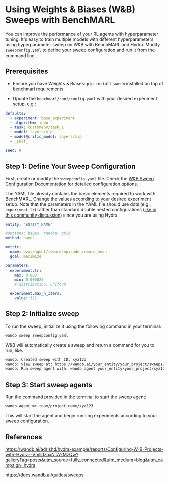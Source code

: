 # Using Weights & Biases (W&B) Sweeps with BenchMARL

You can improve the performance of your RL agents with hyperparameter tuning. It's easy to train multiple models with different hyperparameters using hyperparameter sweep on W&B with BenchMARL and Hydra. Modify `sweepconfig.yaml` to define your sweep configuration and run it from the command line.

## Prerequisites

- Ensure you have Weights & Biases: `pip install wandb` installed on top of benchmarl requirements.

- Update the `benchmarl/conf/config.yaml` with your desired experiment setup, e.g.:

```yaml
defaults:
  - experiment: base_experiment
  - algorithm: ippo
  - task: customenv/task_1
  - model: layers/mlp
  - model@critic_model: layers/mlp
  - _self_

seed: 0
```

## Step 1: Define Your Sweep Configuration

First, create or modify the `sweepconfig.yaml` file. Check the [W&B Sweep Configuration Documentation](https://docs.wandb.ai/guides/sweeps/sweep-config-keys) for detailed configuration options.


The YAML file already contains the basic elements required to work with BenchMARL. Change the values according to your desired experiment setup. Note that the parameters in the YAML file should use dots (e.g., `experiment.lr`) rather than standard double nested configurations ([like in this community discussion](https://community.wandb.ai/t/nested-sweep-configuration/3369)) since you are using Hydra.


```yaml
entity: "ENTITY_NAME"

#options: bayes, random, grid
method: bayes

metric:
  name: eval/agent/reward/episode_reward_mean
  goal: maximize

parameters:
  experiment.lr:
    max: 0.003
    min: 0.000025
    # distribution: uniform

  experiment.max_n_iters:
    value: 321

```

## Step 2: Initialize sweep

To run the sweep, initialize it using the following command in your terminal:

```bash
wandb sweep sweepconfig.yaml
```

W&B will automatically create a sweep and return a command for you to run, like:

```bash
wandb: Created sweep with ID: xyz123
wandb: View sweep at: https://wandb.ai/your_entity/your_project/sweeps/xyz123
wandb: Run sweep agent with: wandb agent your_entity/your_project/xyz123
```

## Step 3: Start sweep agents
Run the command provided in the terminal to start the sweep agent:

```bash
wandb agent mc-team/project-name/xyz123
```

This will start the agent and begin running experiments according to your sweep configuration.

## References

https://wandb.ai/adrishd/hydra-example/reports/Configuring-W-B-Projects-with-Hydra--VmlldzoxNTA2MzQw?galleryTag=posts&utm_source=fully_connected&utm_medium=blog&utm_campaign=hydra

https://docs.wandb.ai/guides/sweeps

